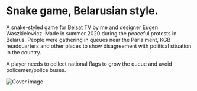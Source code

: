 # Snake game, Belarusian style. 

A snake-styled game for [Belsat TV](www.belsat.eu) by me and designer Eugen Waszkielewicz. Made in summer 2020 during the peaceful protests in Belarus. People were gathering in queues near the Parlaiment, KGB headquarters and other places to show disagreement with political situation in the country.

A player needs to collect national flags to grow the queue and avoid policemen/police buses. 

![Cover image](https://raw.githubusercontent.com/chralovic/belarusian-snakegame/master/img/cover.png)

